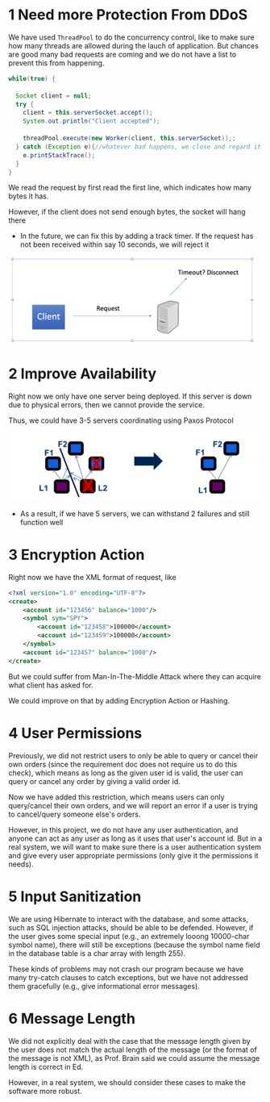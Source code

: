 # 1 Need more Protection From DDoS



We have used `ThreadPool` to do the concurrency control, like to make sure how many threads are allowed during the lauch of application. But chances are good many bad requests are coming and we do not have a list to prevent this from happening.



```java
while(true) {

  Socket client = null;
  try {
    client = this.serverSocket.accept();
    System.out.println("Client accepted");

    threadPool.execute(new Worker(client, this.serverSocket));;
  } catch (Exception e){//whatever bad happens, we close and regard it as bad reqeust
    e.printStackTrace();
  }
}   
```



We read the request by first read the first line, which indicates how many bytes it has.

However, if the client does not send enough bytes, the socket will hang there

* In the future, we can fix this by adding a track timer. If the request has not been received within say 10 seconds, we will reject it

![image-20220331143112286](dangerLog.assets/image-20220331143112286.png)





# 2 Improve Availability

Right now we only have one server being deployed. If this server is down due to physical errors, then we cannot provide the service.



Thus, we could have 3-5 servers coordinating using Paxos Protocol

<img src="dangerLog.assets/image-20220331143432437.png" alt="image-20220331143432437" style="zoom:50%;" />

* As a result, if we have 5 servers, we can withstand 2 failures and still function well





# 3 Encryption Action

Right now we have the XML format of request, like 

```xml
<?xml version="1.0" encoding="UTF-8"?>
<create>
	<account id="123456" balance="1000"/>
	<symbol sym="SPY">
		<account id="123458">100000</account>
		<account id="123459">100000</account>
	</symbol>
	<account id="123457" balance="1000"/>
</create>
```



But we could suffer from Man-In-The-Middle Attack where they can acquire what client has asked for.

We could improve on that by adding Encryption Action or Hashing.




# 4 User Permissions

Previously, we did not restrict users to only be able to query or cancel their own orders (since the requirement doc does not require us to do this check), which means as long as the given user id is valid, the user can query or cancel any order by giving a valid order id.

Now we have added this restriction, which means users can only query/cancel their own orders, and we will report an error if a user is trying to cancel/query someone else's orders.

However, in this project, we do not have any user authentication, and anyone can act as any user as long as it uses that user's account id. But in a real system, we will want to make sure there is a user authentication system and give every user appropriate permissions (only give it the permissions it needs).




# 5 Input Sanitization

We are using Hibernate to interact with the database, and some attacks, such as SQL injection attacks, should be able to be defended. However, if the user gives some special input (e.g., an extremely looong 10000-char symbol name), there will still be exceptions (because the symbol name field in the database table is a char array with length 255). 

These kinds of problems may not crash our program because we have many try-catch clauses to catch exceptions, but we have not addressed them gracefully (e.g., give informational error messages).




# 6 Message Length

We did not explicitly deal with the case that the message length given by the user does not match the actual length of the message (or the format of the message is not XML), as Prof. Brain said we could assume the message length is correct in Ed. 

However, in a real system, we should consider these cases to make the software more robust.




